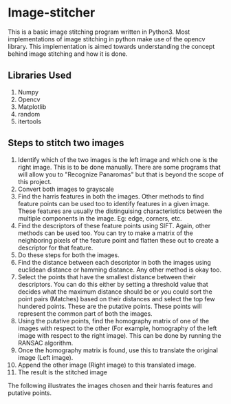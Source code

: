 # Image-stitcher

This is a basic image stitching program written in Python3. Most implementations of image stitching in python make use of the opencv library. This implementation is aimed towards understanding the concept behind image stitching and how it is done.

## Libraries Used
1. Numpy
2. Opencv
3. Matplotlib
4. random
5. itertools

## Steps to stitch two images
1. Identify which of the two images is the left image and which one is the right image. This is to be done manually. There are some programs that will allow you to "Recognize Panaromas" but that is beyond the scope of this project.
2. Convert both images to grayscale
3. Find the harris features in both the images. Other methods to find feature points can be used too to identify features in a given image. These features are usually the distinguising characteristics between the multiple components in the image. Eg: edge, corners, etc.
4. Find the descriptors of these feature points using SIFT. Again, other methods can be used too. You can try to make a matrix of the neighboring pixels of the feature point and flatten these out to create a descriptor for that feature.
5. Do these steps for both the images.
6. Find the distance between each descriptor in both the images using euclidean distance or hamming distance. Any other method is okay too.
7. Select the points that have the smallest distance between their descriptors. You can do this either by setting a threshold value that decides what the maximum distance should be or you could sort the point pairs (Matches) based on their distances and select the top few hundered points. These are the putative points. These points will represent the common part of both the images.
8. Using the putative points, find the homography matrix of one of the images with respect to the other (For example, homography of the left image with respect to the right image). This can be done by running the RANSAC algorithm.
9. Once the homography matrix is found, use this to translate the original image (Left image).
10. Append the other image (Right image) to this translated image.
11. The result is the stitched image

The following illustrates the images chosen and their harris features and putative points.
